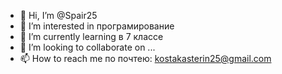 - 👋 Hi, I’m @Spair25
- 👀 I’m interested in  програмирование
- 🌱 I’m currently learning  в 7 классе
- 💞️ I’m looking to collaborate on ...
- 📫 How to reach me  по почтею: kostakasterin25@gmail.com

<!---
Spair25/Spair25 is a ✨ special ✨ repository because its `README.md` (this file) appears on your GitHub profile.
You can click the Preview link to take a look at your changes.
--->
